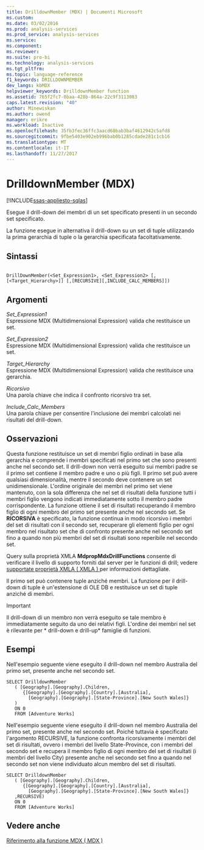 ```yaml
---
title: DrilldownMember (MDX) | Documenti Microsoft
ms.custom: 
ms.date: 03/02/2016
ms.prod: analysis-services
ms.prod_service: analysis-services
ms.service: 
ms.component: 
ms.reviewer: 
ms.suite: pro-bi
ms.technology: analysis-services
ms.tgt_pltfrm: 
ms.topic: language-reference
f1_keywords: DRILLDOWNMEMBER
dev_langs: kbMDX
helpviewer_keywords: DrilldownMember function
ms.assetid: 765f2fc7-0baa-428b-864a-22c9f3113083
caps.latest.revision: "40"
author: Minewiskan
ms.author: owend
manager: erikre
ms.workload: Inactive
ms.openlocfilehash: 35fb3fec36ffc3aacd68bab3baf4612942c5afd8
ms.sourcegitcommit: 9fbe5403e902eb996bab0b1285cdade281c1cb16
ms.translationtype: MT
ms.contentlocale: it-IT
ms.lasthandoff: 11/27/2017
---
```

# <a name="drilldownmember-mdx"></a>DrilldownMember (MDX)
[!INCLUDE[ssas-appliesto-sqlas](../includes/ssas-appliesto-sqlas.md)]

  Esegue il drill-down dei membri di un set specificato presenti in un secondo set specificato.  
  
 La funzione esegue in alternativa il drill-down su un set di tuple utilizzando la prima gerarchia di tuple o la gerarchia specificata facoltativamente.  
  
## <a name="syntax"></a>Sintassi  
  
```  
  
DrillDownMember(<Set_Expression1>, <Set_Expression2> [,[<Target_Hierarchy>]] [,[RECURSIVE][,INCLUDE_CALC_MEMBERS]])  
```  
  
## <a name="arguments"></a>Argomenti  
 *Set_Expression1*  
 Espressione MDX (Multidimensional Expression) valida che restituisce un set.  
  
 *Set_Expression2*  
 Espressione MDX (Multidimensional Expression) valida che restituisce un set.  
  
 *Target_Hierarchy*  
 Espressione MDX (Multidimensional Expression) valida che restituisce una gerarchia.  
  
 *Ricorsivo*  
 Una parola chiave che indica il confronto ricorsivo tra set.  
  
 *Include_Calc_Members*  
 Una parola chiave per consentire l'inclusione dei membri calcolati nei risultati del drill-down.  
  
## <a name="remarks"></a>Osservazioni  
 Questa funzione restituisce un set di membri figlio ordinati in base alla gerarchia e comprende i membri specificati nel primo set che sono presenti anche nel secondo set. Il drill-down non verrà eseguito sui membri padre se il primo set contiene il membro padre e uno o più figli. Il primo set può avere qualsiasi dimensionalità, mentre il secondo deve contenere un set unidimensionale. L'ordine originale dei membri nel primo set viene mantenuto, con la sola differenza che nel set di risultati della funzione tutti i membri figlio vengono indicati immediatamente sotto il membro padre corrispondente. La funzione ottiene il set di risultati recuperando il membro figlio di ogni membro del primo set presente anche nel secondo set. Se **RICORSIVA** è specificato, la funzione continua in modo ricorsivo i membri del set di risultati con il secondo set, recuperare gli elementi figlio per ogni membro nel risultato set che di confronto presente anche nel secondo set fino a quando non più membri del set di risultati sono reperibile nel secondo set.  
  
 Query sulla proprietà XMLA **MdpropMdxDrillFunctions** consente di verificare il livello di supporto forniti dal server per le funzioni di drill; vedere [supportate proprietà XMLA &#40; XMLA &#41; ](../analysis-services/xmla/xml-elements-properties/propertylist-element-supported-xmla-properties.md) per informazioni dettagliate.  
  
 Il primo set può contenere tuple anziché membri. La funzione per il drill-down di tuple è un'estensione di OLE DB e restituisce un set di tuple anziché di membri.  
  
> [!IMPORTANT]  
>  Il drill-down di un membro non verrà eseguito se tale membro è immediatamente seguito da uno dei relativi figli. L'ordine dei membri nel set è rilevante per * drill-down e drill-up\* famiglie di funzioni.  
  
## <a name="examples"></a>Esempi  
 Nell'esempio seguente viene eseguito il drill-down nel membro Australia del primo set, presente anche nel secondo set.  
  
```  
SELECT DrilldownMember   
   ( [Geography].[Geography].Children,  
      {[Geography].[Geography].[Country].[Australia],  
        [Geography].[Geography].[State-Province].[New South Wales]}  
   )  
   ON 0  
   FROM [Adventure Works]  
```  
  
 Nell'esempio seguente viene eseguito il drill-down nel membro Australia del primo set, presente anche nel secondo set. Poiché tuttavia è specificato l'argomento RECURSIVE, la funzione confronta ricorsivamente i membri del set di risultati, ovvero i membri del livello State-Province, con i membri del secondo set e recupera il membro figlio di ogni membro del set di risultati (i membri del livello City) presente anche nel secondo set fino a quando nel secondo set non viene individuato alcun membro del set di risultati.  
  
```  
SELECT DrilldownMember   
   ( [Geography].[Geography].Children,  
      {[Geography].[Geography].[Country].[Australia],  
        [Geography].[Geography].[State-Province].[New South Wales]}  
   ,RECURSIVE)  
   ON 0  
   FROM [Adventure Works]  
```  
  
## <a name="see-also"></a>Vedere anche  
 [Riferimento alla funzione MDX &#40; MDX &#41;](../mdx/mdx-function-reference-mdx.md)  
  
  
